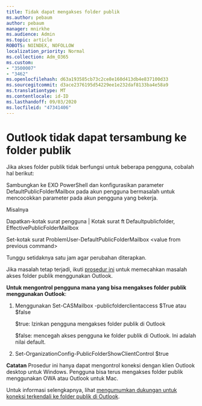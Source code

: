 ```yaml
---
title: Tidak dapat mengakses folder publik
ms.author: pebaum
author: pebaum
manager: mnirkhe
ms.audience: Admin
ms.topic: article
ROBOTS: NOINDEX, NOFOLLOW
localization_priority: Normal
ms.collection: Adm_O365
ms.custom:
- "3500007"
- "3462"
ms.openlocfilehash: d63a193585cb73c2ce8e160d413db4e837100d33
ms.sourcegitcommit: d3ace2376195d54229ee1e232daf8133ba4e58a9
ms.translationtype: MT
ms.contentlocale: id-ID
ms.lasthandoff: 09/03/2020
ms.locfileid: "47341406"
---
```

# <a name="outlook-cannot-connect-to-public-folders"></a>Outlook tidak dapat tersambung ke folder publik

Jika akses folder publik tidak berfungsi untuk beberapa pengguna, cobalah hal berikut:

Sambungkan ke EXO PowerShell dan konfigurasikan parameter DefaultPublicFolderMailbox pada akun pengguna bermasalah untuk mencocokkan parameter pada akun pengguna yang bekerja.

Misalnya

Dapatkan-kotak surat pengguna | Kotak surat ft Defaultpublicfolder, EffectivePublicFolderMailbox

Set-kotak surat ProblemUser-DefaultPublicFolderMailbox \<value from previous command>

Tunggu setidaknya satu jam agar perubahan diterapkan.

Jika masalah tetap terjadi, ikuti [prosedur ini](https://aka.ms/pfcte) untuk memecahkan masalah akses folder publik menggunakan Outlook.
 
**Untuk mengontrol pengguna mana yang bisa mengakses folder publik menggunakan Outlook**:

1.  Menggunakan Set-CASMailbox <mailboxname> -publicfolderclientaccess $True atau $false  
      
    $true: Izinkan pengguna mengakses folder publik di Outlook  
      
    $false: mencegah akses pengguna ke folder publik di Outlook. Ini adalah nilai default.  
        
2.  Set-OrganizationConfig-PublicFolderShowClientControl $true   
      
**Catatan** Prosedur ini hanya dapat mengontrol koneksi dengan klien Outlook desktop untuk Windows. Pengguna bisa terus mengakses folder publik menggunakan OWA atau Outlook untuk Mac.
 
Untuk informasi selengkapnya, lihat [mengumumkan dukungan untuk koneksi terkendali ke folder publik di Outlook](https://aka.ms/controlpf).